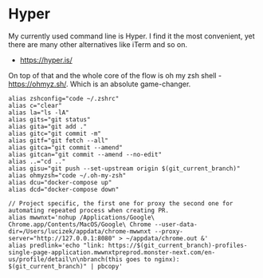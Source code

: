 # Hyper

My currently used command line is Hyper. I find it the most convenient, yet there are many other alternatives like iTerm and so on.

- https://hyper.is/

On top of that and the whole core of the flow is oh my zsh shell - https://ohmyz.sh/. Which is an absolute game-changer.

```
alias zshconfig="code ~/.zshrc"
alias c="clear"
alias la="ls -lA"
alias gits="git status"
alias gita="git add ."
alias gitc="git commit -m"
alias gitf="git fetch --all"
alias gitca="git commit --amend"
alias gitcan="git commit --amend --no-edit"
alias ..="cd .."
alias gisu="git push --set-upstream origin $(git_current_branch)"
alias ohmyzsh="code ~/.oh-my-zsh"
alias dcu="docker-compose up"
alias dcd="docker-compose down"

// Project specific, the first one for proxy the second one for automating repeated process when creating PR.
alias mwwnxt='nohup /Applications/Google\ Chrome.app/Contents/MacOS/Google\ Chrome --user-data-dir=/Users/lucizek/appdata/chrome-mwwnxt --proxy-server="http://127.0.0.1:8080" > ~/appdata/chrome.out &'
alias predlink='echo "link: https://$(git_current_branch)-profiles-single-page-application.mwwnxtpreprod.monster-next.com/en-us/profile/detail\n\nbranch(this goes to nginx): $(git_current_branch)" | pbcopy'
```
